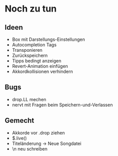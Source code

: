 # Noch zu tun


## Ideen

* Box mit Darstellungs-Einstellungen
* Autocompletion Tags
* Transponieren
* Zurückspeichern
* Tipps bedingt anzeigen
* Revert-Animation einfügen
* Akkordkollisionen verhindern

## Bugs

* drop.LL mechen
* nervt mit Fragen beim Speichern-und-Verlassen

## Gemecht

* Akkorde vor .drop ziehen
* $.live()
* Titeländerung -> Neue Songdatei
* \n neu schreiben